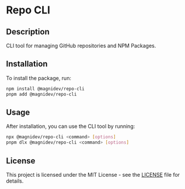 # Repo CLI

## Description

CLI tool for managing GitHub repositories and NPM Packages.

## Installation

To install the package, run:

```bash
npm install @magnidev/repo-cli
pnpm add @magnidev/repo-cli
```

## Usage

After installation, you can use the CLI tool by running:

```bash
npx @magnidev/repo-cli <command> [options]
pnpm dlx @magnidev/repo-cli <command> [options]
```

## License

This project is licensed under the MIT License - see the [LICENSE](LICENSE) file for details.
